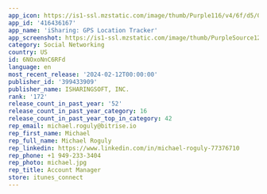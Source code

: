 ```yaml
---
app_icon: https://is1-ssl.mzstatic.com/image/thumb/Purple116/v4/6f/d5/03/6fd503fa-b6fb-c5f5-e162-40f2c45cecc5/AppIcon-1x_U007emarketing-0-7-0-85-220.png/1024x1024bb.png
app_id: '416436167'
app_name: 'iSharing: GPS Location Tracker'
app_screenshot: https://is1-ssl.mzstatic.com/image/thumb/PurpleSource122/v4/63/c6/86/63c6862c-c7f8-9f79-2383-780627b8fde1/405d0b68-c718-480b-90f8-68aeb61042d8_B_-_1_-_Map_view.jpg/1242x2688bb.png
category: Social Networking
country: US
id: 6NOxoNnC6RFd
language: en
most_recent_release: '2024-02-12T00:00:00'
publisher_id: '399433909'
publisher_name: ISHARINGSOFT, INC.
rank: '172'
release_count_in_past_year: '52'
release_count_in_past_year_category: 16
release_count_in_past_year_top_in_category: 42
rep_email: michael.roguly@bitrise.io
rep_first_name: Michael
rep_full_name: Michael Roguly
rep_linkedin: https://www.linkedin.com/in/michael-roguly-77376710
rep_phone: +1 949-233-3404
rep_photo: michael.jpg
rep_title: Account Manager
store: itunes_connect
---
```

